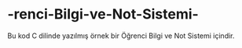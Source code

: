# -renci-Bilgi-ve-Not-Sistemi-
Bu kod C dilinde yazılmış örnek bir Öğrenci Bilgi ve Not Sistemi içindir.
